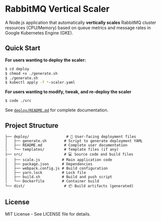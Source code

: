  # RabbitMQ Vertical Scaler

A Node.js application that automatically **vertically scales** RabbitMQ cluster resources (CPU/Memory) based on queue metrics and message rates in Google Kubernetes Engine (GKE).

## Quick Start

**For users wanting to deploy the scaler:**
```bash
$ cd deploy
$ chmod +x ./generate.sh
$ ./generate.sh
$ kubectl apply -f *-scaler.yaml
```

**For users wanting to modify, tweak, and re-deploy the scaler**
```bash
$ code ./src 
```

See [`deploy/README.md`](deploy/README.md) for complete documentation.

## Project Structure

```
├── deploy/                 # 🚀 User-facing deployment files
│   ├── generate.sh        # Script to generate deployment YAML
│   ├── README.md          # Complete user documentation
│   └── templates/         # Template files (if any)
├── src/                   # 💻 Source code and build files
│   ├── scale.js          # Main application code
│   ├── package.json      # Dependencies
│   ├── webpack.config.js # Build configuration
│   ├── yarn.lock         # Lock file
│   ├── build.sh          # Build and push script
│   └── Dockerfile        # Container build
└── dist/                  # 📦 Build artifacts (generated)
```

## License

MIT License - See LICENSE file for details.
